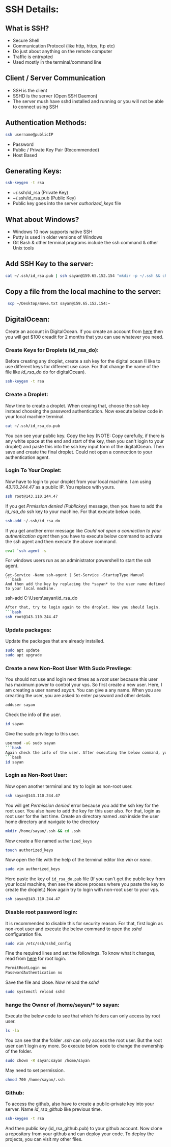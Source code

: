 # SSH Details:
## What is SSH?
- Secure Shell
- Communication Protocol (like http, https, ftp etc)
- Do just about anything on the remote computer
- Traffic is entrypted
- Used mostly in the terminal/command line

## Client / Server Communication
- SSH is the client
- SSHD is the server (Open SSH Daemon)
- The server mush have sshd installed and running or you will not be able to connect using SSH

## Authentication Methods:
```bash
ssh username@publicIP
```
- Password
- Public / Private Key Pair (Recommended)
- Host Based

## Generating Keys:
```bash
ssh-keygen -t rsa
```
- ~/.ssh/id_rsa (Private Key)
- ~/.ssh/id_rsa.pub (Public Key)
- Public key goes into the server *authorized_keys* file

## What about Windows?
- Windows 10 now supports native SSH
- Putty is used in older versions of Windows
- Git Bash & other terminal programs include the ssh command & other Unix tools

## Add SSH Key to the server:
```bash
cat ~/.ssh/id_rsa.pub | ssh sayan@159.65.152.154 "mkdir -p ~/.ssh && chmod 700 ~/.ssh && cat >> ~/.ssh/authorized_keys"
```
## Copy a file from the local machine to the server:
```bash
 scp ~/Desktop/move.txt sayan@159.65.152.154:~
 ```
 ## DigitalOcean:
 Create an account in DigitalOcean. If you create an account from [here](https://m.do.co/c/dbeec3f48f6f) then you will get $100 creadit for 2 months that you can use whatever you need.
 
 ### Create Keys for Droplets (id_rsa_do):
 Before creating any droplet, create a ssh key for the digital ocean (I like to use different keys for different use case. For that change the name of the file like *id_rsa_do* do for digitalOcean).
 ```bash
 ssh-keygen -t rsa
 ```
 ### Create a Droplet:
Now time to create a droplet. When creaing that, choose the ssh key instead choosing the password authentication. Now execute below code in your local machine terminal.
```bash
cat ~/.ssh/id_rsa_do.pub
```
You can see your public key. Copy the key (NOTE: Copy carefully, if there is any white space at the end and start of the key, then you can't login to your droplet) and paste this into the ssh key input form of the digitalOcean. Then save and create the final droplet. 
Could not open a connection to your authentication agent.
### Login To Your Droplet:
Now have to login to your droplet from your local machine. I am using *43.110.244.47* as a public IP. You replace with yours.
```bash
ssh root@143.110.244.47
```
If you get *Prmission denied (Publickey)* message, then you have to add the *id_rsa_do* ssh key to your machine. For that execute below code.
```bash
ssh-add ~/.ssh/id_rsa_do
```
If you get another error message like *Could not open a connection to your authentication agent* then you have to execute below command to activate the ssh agent and then execute the above command.
```bash
eval `ssh-agent -s
```
For windows users run as an administrator powershell to start the ssh agent.
```
Get-Service -Name ssh-agent | Set-Service -StartupType Manual
```bash
And then add the key by replacing the *sayan* to the user name defined to your local machine.
```
ssh-add C:\Users\sayan\id_rsa_do
```bash
After that, try to login again to the droplet. Now you should login.
```bash
ssh root@143.110.244.47
```
### Update packages:
Update the packages that are already installed.
```bash
sudo apt update
sudo apt upgrade
```
### Create a new Non-Root User WIth Sudo Previlege:
You should not use and login next times as a *root* user because this user has maximum power to control your vps. So first create a new user. Here, I am creating a user named *sayan*. You can give a any name. When you are crearting the user, you are asked to enter password and other details.
```bash
adduser sayan
```
Check the info of the user.
```bash
id sayan
```
Give the sudo privilege to this user.
```bash
usermod -aG sudo sayan
```bash
Again check the info of the user. After executing the below command, you can see that this user got the sudo access.
```bash
id sayan
```
### Login as Non-Root User:
Now open another terminal and try to login as non-root user.
```bash
ssh sayan@143.110.244.47
```
You will get *Permission denied* error because you add the ssh key for the root user. You also have to add the key for this user also. For that, login as root user for the last time. Create an directory named *.ssh* inside the user home directory and navigate to the directory
```bash
mkdir /home/sayan/.ssh && cd .ssh
```
Now create a file named `authorized_keys`
```bash
touch authorized_keys
```
Now open the file with the help of the terminal editor like *vim* or *nano*.
```bash
sudo vim authorized_keys
```
Here paste the key of `id_rsa_do.pub` file (If you can't get the public key from your local machine, then see the above process where you paste the key to create the droplet.) Now again try to login with non-root user to your vps.
```bash
ssh sayan@143.110.244.47
```
### Disable root password login:
It is recommended to disable this for security reason. For that, first login as non-root user and execute the below command to open the *sshd* configuration file.
```bash
sudo vim /etc/ssh/sshd_config
```
Fine the required lines and set the followings. To know what it changes, read from [here](https://askubuntu.com/questions/449364/what-does-without-password-mean-in-sshd-config-file) for root login.
```bash
PermitRootLogin no
PasswordAuthentication no
```
Save the file and close. Now reload the *sshd*
```bash
sudo systemctl reload sshd
```
### hange the Owner of /home/sayan/* to sayan:
Execute the below code to see that which folders can only access by root user.
```bash
ls -la
```
You can see that the folder *.ssh* can only access the root user. But the root user can't login any more. So execute below code to change the ownership of the folder.
```bash
sudo chown -R sayan:sayan /home/sayan
```
May need to set permission.
```bash
chmod 700 /home/sayan/.ssh
```
### Github:
To access the github, also have to create a public-private key into your server. Name *id_rsa_github* like previous time.
```bash
ssh-keygen -t rsa
```
And then public key (id_rsa_github.pub) to your github account. Now clone a repository from your github and can deploy your code. To deploy the projects, you can visit my other files.
